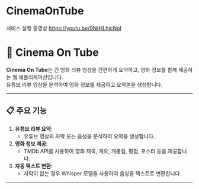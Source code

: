 # CinemaOnTube 
서비스 실행 동영상
https://youtu.be/9NrHLhjcNoI
# 🎥 Cinema On Tube

**Cinema On Tube**는 긴 영화 리뷰 영상을 간편하게 요약하고, 영화 정보를 함께 제공하는 웹 애플리케이션입니다.  
유튜브 리뷰 영상을 분석하여 영화 정보를 제공하고 요약본을 생성합니다.

---

## 📋 주요 기능

1. **유튜브 리뷰 요약**:
   - 유튜브 영상의 자막 또는 음성을 분석하여 요약을 생성합니다.
2. **영화 정보 제공**:
   - TMDb API를 사용하여 영화 제목, 개요, 개봉일, 평점, 포스터 등을 제공합니다.
3. **자동 텍스트 변환**:
   - 자막이 없는 경우 Whisper 모델을 사용하여 음성을 텍스트로 변환합니다.

---
